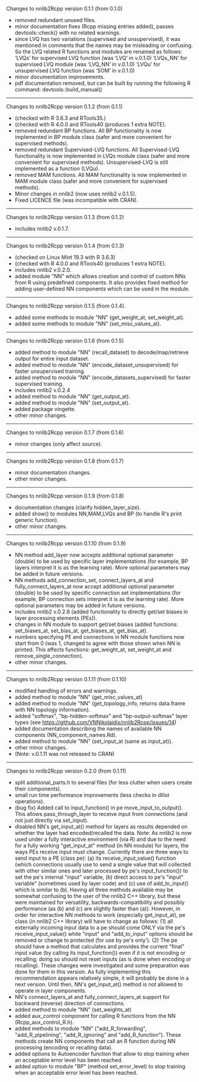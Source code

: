 Changes to nnlib2Rcpp version 0.1.1 (from 0.1.0)
- removed redundant unused files.
- minor documentation fixes (Rcpp missing entries added), passes devtools::check() with no related warnings. 
- since LVQ has two variations (supervised and unsupervised), it was mentioned in comments that the names may be misleading or confusing. So the LVQ related R functions and modules are renamed as follows:
  ‘LVQs’ for supervised LVQ function (was ‘LVQ’ in v.0.1.0)
  ‘LVQs_NN’ for supervised LVQ module (was ‘LVQ_NN’ in v.0.1.0)
  ‘LVQu’ for unsupervised LVQ function (was ‘SOM’ in v.0.1.0)
- minor documentation improvements.
- pdf documentation removed, but can be built by running the following R command: devtools::build_manual()

---

Changes to nnlib2Rcpp version 0.1.2 (from 0.1.1)
-	(checked with R 3.6.3 and RTools35.)
-	(checked with R 4.0.0 and RTools40 (produces 1 extra NOTE).
-	removed redundant BP functions. All BP functionality is now implemented in BP module class (safer and more convenient for supervised methods).
-	removed redundant Supervised-LVQ functions. All Supervised-LVQ functionality is now implemented in LVQs module class (safer and more convenient for supervised methods). Unsupervised-LVQ is still implemented as a function (LVQu).
-	removed MAM functions. All MAM functionality is now implemented in MAM module class (safer and more convenient for supervised methods).
-	Minor changes in nnlib2 (now uses nnlib2 v.0.1.5).
-	Fixed LICENCE file (was incompatible with CRAN).

---

Changes to nnlib2Rcpp version 0.1.3 (from 0.1.2)
-	includes nnlib2 v.0.1.7.

---

Changes to nnlib2Rcpp version 0.1.4 (from 0.1.3)
-	(checked on Linux Mint 19.3 with R 3.6.3)
-	(checked with R 4.0.0 and RTools40 (produces 1 extra NOTE).
-	includes nnlib2 v.0.2.0.
-	added module "NN" which allows creation and control of custom NNs from R using predefined components. It also provides fixed method for adding user-defined NN components which can be used in the module.

---

Changes to nnlib2Rcpp version 0.1.5 (from 0.1.4).
-	added some methods to module "NN" (get_weight_at, set_weight_at).
-	added some methods to module "NN" (set_misc_values_at).

---

Changes to nnlib2Rcpp version 0.1.6 (from 0.1.5)
-	added method to module "NN" (recall_dataset) to decode/map/retrieve output for entire input dataset.
-	added method to module "NN" (encode_dataset_unsupervised) for faster unsupervised training.
-	added method to module "NN" (encode_datasets_supervised) for faster supervised training.
-	includes nnlib2 v.0.2.4
-	added method to module "NN" (get_output_at).
-	added method to module "NN" (set_output_at).
-	added package vingette.
-	other minor changes.

---

Changes to nnlib2Rcpp version 0.1.7 (from 0.1.6)
-	minor changes (only affect source).

---

Changes to nnlib2Rcpp version 0.1.8 (from 0.1.7)
-	minor documentation changes.
-	other minor changes.

---

Changes to nnlib2Rcpp version 0.1.9 (from 0.1.8)
-	documentation changes (clarify hidden_layer_size).
-	added show() to modules NN,MAM,LVQs and BP (to handle R's print generic function).
-	other minor changes.

---

Changes to nnlib2Rcpp version 0.1.10 (from 0.1.9)
-	NN method add_layer now accepts additional optional parameter (double) to be used by specific layer implementations (for example, BP layers interpret it is as the learning rate). More optional parameters may be added in future versions.
-	NN methods add_connection_set, connect_layers_at and fully_connect_layers_at now accept additional optional parameter (double) to be used by specific connection set implementations (for example, BP connection sets interpret it is as the learning rate). More optional parameters may be added in future versions.
-	includes nnlib2 v.0.2.6 (added functionality to directly get/set biases in layer processing elements (PEs)).
-	changes in NN module to support get/set biases (added functions: set_biases_at, set_bias_at, get_biases_at, get_bias_at).
-	numbers specifying PE and connections in NN module functions now start from 0 (was 1, changed to agree with those shown when NN is printed. This affects functions: get_weight_at, set_weight_at and remove_single_connection).
-	other minor changes.

---

Changes to nnlib2Rcpp version 0.1.11 (from 0.1.10)
-	modified handling of errors and warnings.
-	added method to module "NN" (get_misc_values_at)
-	added method to module "NN" (get_topology_info, returns data.frame with NN topology information).
-	added "softmax", "bp-hidden-softmax" and "bp-output-softmax" layer types (see https://github.com/VNNikolaidis/nnlib2Rcpp/issues/14)
-	added documentation describing the names of available NN components (NN_component_names.Rd).
-	added method to module "NN" (set_input_at (same as input_at)).
-	other minor changes.
-	(Note: v.0.1.11 was not released to CRAN)

---

Changes to nnlib2Rcpp version 0.2.0 (from 0.1.11)
-	split additional_parts.h to several files (for less clutter when users create their components).
-	small run time performance improvements (less checks in dllist operations).
-	(bug fix) Added call to input_function() in pe move_input_to_output(). This allows pass_through_layer to receive input from connections (and not just directly via set_input).
-	disabled NN's get_input_at() method for layers as results depended on whether the layer had encoded/recalled the data. Note: As nnlib2 is now used under a fully interactive environment (via R) and due to the need for a fully working "get_input_at" method (in NN module) for layers, the ways PEs receive input must change. Currently there are three ways to send input to a PE (class pe): (a) its receive_input_value() function (which connections usually use to send a single value that will collected with other similar ones and later processed by pe's input_function()) to set the pe's internal "input" variable, (b) direct access to pe's "input" variable" (sometimes used by layer code) and  (c) use of add_to_input() which is similar to (b). 
Having all three methods available may be somewhat confusing to the user of the nnlib2 C++ library, but these were maintained for versatility, backwards-compatibility and possibly performance (as (b) and (c) are slightly faster than (a)).
However, in order for interactive NN methods to work (especially get_input_at), pe class (in nnlib2 C++ library) will have to change as follows: (1) all externally incoming input data to a pe should come ONLY via the pe's receive_input_value() while "input" and "add_to_input" options should be removed or change to protected (for use by pe's only'). (2) The pe should have a method that calculates and provides the current "final" input value (by calling its input_function()) even if it is not encoding or recalling; doing so should not reset inputs (as is done when encoding or recalling). These changes were investigated and some preparation was done for them in this version. As fully implementing this recommendation appears relatively simple, it will probably be done in a next version. Until then, NN's get_input_at() method is not allowed to operate in layer components.
-	NN's connect_layers_at and fully_connect_layers_at support for backward (reverse) direction of connections. 
-	added method to module "NN" (set_weights_at)
-	added aux_control component for calling R functions from the NN (Rcpp_aux_control_R.h).
-	added methods to module "NN" ("add_R_forwarding", "add_R_pipelining", "add_R_ignoring" and "add_R_function"). These methods create NN components that call an R function during NN processing (encoding or recalling data).
-	added options to Autoencoder function that allow to stop training when an acceptable error level has been reached.
-	added option to module "BP" (method set_error_level) to stop training when an acceptable error level has been reached.
